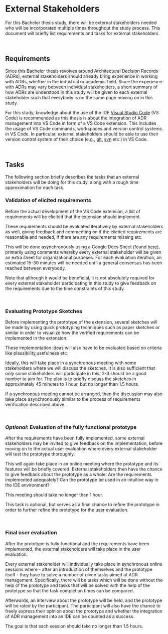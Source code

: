 # External Stakeholders

For this Bachelor thesis study, there will be external stakeholders needed who will be incorporated multiple times throughout the study process. This document will briefly list requirements and tasks for external stakeholders.

<br/>

## Requirements

Since this Bachelor thesis revolves around Architectural Decision Records (ADRs), external stakeholders should already bring experience in working with ADRs, whether in the industrial or academic field. Since the experience with ADRs may vary between individual stakeholders, a short summary of how ADRs are understood in this study will be given to each external stakeholder such that everybody is on the same page moving on in this study.

For this study, knowledge about the use of the IDE [Visual Studio Code](https://code.visualstudio.com) (VS Code) is recommended as this thesis is about the integration of ADR management into VS Code in form of a VS Code extension. This includes the usage of VS Code commands, workspaces and version control systems in VS Code. In particular, external stakeholders should be able to use their version control system of their choice (e.g., [git](https://git-scm.com/), [svn](https://subversion.apache.org/) etc.) in VS Code.

<br/>

## Tasks

The following section briefly describes the tasks that an external stakeholders will be doing for this study, along with a rough time approximation for each task.

### Validation of elicited requirements

Before the actual development of the VS Code extension, a list of requirements will be elicited that the extension should implement.

These requirements should be evaluated iteratively by external stakeholders as well, giving feedback and commenting on if the elicited requirements are reasonable and needed, if there are any requirements missing etc.

This will be done asynchronously using a Google Docs Sheet (found [here](https://docs.google.com/spreadsheets/d/1jqxMSwVLYWOTZtjuJ9Ix26yQEV8KIrDDW062dvgHv1E/edit?usp=sharing)), primarily using comments whereby every external stakeholder will be given an extra sheet for organizational purposes. For each evaluation iteration, an estimated 15-30 minutes will be needed until a general consensus has been reached between everybody.

Note that although it would be beneficial, it is not absolutely required for every external stakeholder participating in this study to give feedback on the requirements due to the time constraints of this study.

<br/>

### Evaluating Prototype Sketches

Before implementing the prototype of the extension, several sketches will be made by using quick prototyping techniques such as paper sketches or similar in order to visualize how the verified requirements can be implemented in the extension.

These implementation ideas will also have to be evaluated based on criteria like plausibility,usefulness etc.

Ideally, this will take place in a synchronous meeting with some stakeholders where we will discuss the sketches. It is also sufficient that only some stakeholders will participate in this, 2-3 should be a good number to aim for. The plan is to briefly discuss the sketches in approximately 45 minutes to 1 hour, but no longer than 1.5 hours.

If a synchronous meeting cannot be arranged, then the discussion may also take place asynchronously similar to the process of requirements verification described above.

<br/>

### _Optional_: Evaluation of the fully functional prototype

After the requirements have been fully implemented, some external stakeholders may be invited to give feedback on the implementation, before moving on to the actual user evaluation where every external stakeholder will test the prototype thoroughly.

This will again take place in an online meeting where the prototype and its features will be briefly covered. External stakeholders then have the chance to give feedback about the prototype as a whole: Are the requirements implemented adequately? Can the prototype be used in an intuitive way in the IDE environment?

This meeting should take no longer than 1 hour.

This task is optional, but serves as a final chance to refine the prototype in order to further refine the prototype for the user evaluation.

<br/>

### Final user evaluation

After the prototype is fully functional and the requirements have been implemented, the external stakeholders will take place in the user evaluation.

Every external stakeholder will individually take place in synchronous online sessions where - after an introduction of themselves and the prototype itself - they have to solve a number of given tasks aimed at ADR management. Specifically, there will be tasks which will be done without the help of the prototype and tasks that will be solved with the help of the prototype so that the task completion times can be compared.

Afterwards, an interview about the prototype will be held, and the prototype will be rated by the participant. The participant will also have the chance to freely express their opinion about the prototype and whether the integration of ADR management into an IDE can be counted as a success.

The goal is that each session should take no longer than 1.5 hours.
